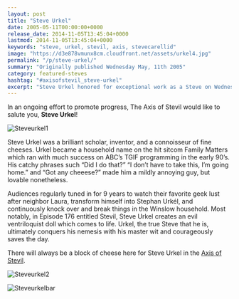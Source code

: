 ```yaml
---
layout: post
title: "Steve Urkel"
date: 2005-05-11T00:00:00+0000
release_date: 2014-11-05T13:45:04+0000
lastmod: 2014-11-05T13:45:04+0000
keywords: "steve, urkel, stevil, axis, stevecarellid"
image: "https://d3e878vmunx8cm.cloudfront.net/assets/urkel4.jpg"
permalink: "/p/steve-urkel/"
summary: "Originally published Wednesday May, 11th 2005"
category: featured-steves
hashtag: "#axisofstevil_steve-urkel"
excerpt: "Steve Urkel honored for exceptional work as a Steve on Wednesday May, 11th 2005"
---
```


[id_1]: https://d3e878vmunx8cm.cloudfront.net/assets/urkel4.jpg "SteveUrkle1"[id_2]: https://d3e878vmunx8cm.cloudfront.net/assets/urkel1.jpg "SteveUrkle2"[id_3]: https://d3e878vmunx8cm.cloudfront.net/assets/urkelmural.jpg "SteveUrkleBar"

In an ongoing effort to promote progress, The Axis of Stevil would like to salute you, **Steve Urkel**!

![Steveurkel1][id_1]

Steve Urkel was a brilliant scholar, inventor, and a connoisseur of fine cheeses. Urkel became a household name on the hit sitcom Family Matters which ran with much success on ABC’s TGIF programming in the early 90’s. His catchy phrases such “Did I do that?” “I don’t have to take this, I’m going home.” and “Got any cheeese?” made him a mildly annoying guy, but lovable nonetheless.

Audiences regularly tuned in for 9 years to watch their favorite geek lust after neighbor Laura, transform himself into Stephan Urkél, and continuously knock over and break things in the Winslow household. Most notably, in Episode 176 entitled Stevil, Steve Urkel creates an evil ventriloquist doll which comes to life. Urkel, the true Steve that he is, ultimately conquers his nemesis with his master wit and courageously saves the day.

There will always be a block of cheese here for Steve Urkel in the [Axis of Stevil](/ "Axis of Stevil").

![Steveurkel2][id_2]

![Steveurkelbar][id_3]
